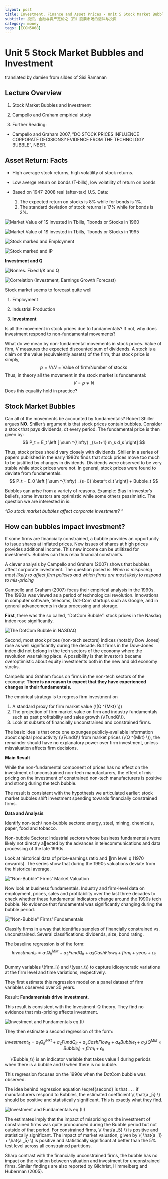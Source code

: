```yaml
---
layout: post
title: Investment, Finance and Asset Prices - Unit 5 Stock Market Bubbles and Investment
subtitle: 投资，金融与资产定价之（四）股票市场的泡沫与投资
category: money
tags: [ECON5068]
---
```


# Unit 5 Stock Market Bubbles and Investment

translated by damien from sildes of Sisi Ramanan

## Lecture Overview

1. Stock Market Bubbles and Investment

2. Campello and Graham empirical study

3. Further Reading:
- Campello and Graham 2007, ”DO STOCK PRICES INFLUENCE CORPORATE DECISIONS? EVIDENCE FROM THE TECHNOLOGY BUBBLE”, NBER.

## Asset Return: Facts

- High average stock returns, high volatility of stock returns.

- Low averge return on bonds (T-bills), low volatility of return on bonds

- Based on 1947-2008 real (after-tax) U.S. Data:
    1. The expected return on stocks is 8% while for bonds is 1%.  
    2. The standard deviation of stock returns is 17% while for bonds is 2%.

![](https://raw.githubusercontent.com/damien0x0023/damien0x0023.github.io/master/assets/images/2020/business/marketValueOf1Dollar1960.png "Market Value of 1$ invested in Tbills, Tbonds or Stocks in 1960")

![](https://raw.githubusercontent.com/damien0x0023/damien0x0023.github.io/master/assets/images/2020/business/marketValueOf1Dollar1995.png "Market Value of 1$ invested in Tbills, Tbonds or Stocks in 1995")

![](https://raw.githubusercontent.com/damien0x0023/damien0x0023.github.io/master/assets/images/2020/business/stockMarketEmployment.png "Stock marked and Employment")

![](https://raw.githubusercontent.com/damien0x0023/damien0x0023.github.io/master/assets/images/2020/business/stockMarketIP.png "Stock marked and IP")

**Investment and Q**

![](https://raw.githubusercontent.com/damien0x0023/damien0x0023.github.io/master/assets/images/2020/business/NonresFixedIdivKandQ.png "Nonres. Fixed I/K and Q")

![](https://raw.githubusercontent.com/damien0x0023/damien0x0023.github.io/master/assets/images/2020/business/Correlation.png "Correlation (Investment, Earnings Growth Forecast)")

Stock market seems to forecast quite well
1. Employment

2. Industrial Production

3. **Investment**

Is all the movement in stock prices due to fundamentals? 
If not, why does investment respond to non-fundamental movements?

What do we mean by non-fundamental movements in stock prices. 
Value of firm, V measures the expected discounted sum of dividends. 
A stock is a claim on the value (equivalently assets) of the firm, thus stock price is simply,
$$
    p = V/N = \text{Value of firm}/\text{Number of stocks}
$$
Thus, in theory all the movement in the stock market is fundamental:
$$
    V = p ∗ N
$$
Does this equality hold in practice?

## Stock Market Bubbles

Can all of the movements be accounted by fundamentals? 
Robert Shiller argues **NO**. 
Shiller’s argument is that stock prices contain bubbles. 
Consider a stock that pays dividends, dt every period. The fundamental price is then given by:
$$
    P_t = E_t \left [ \sum ^{\infty} _{s=t+1} m_s d_s \right]
$$

Thus, stock prices should vary closely with dividends. 
Shiller in a series of papers published in the early 1980’s finds that stock prices move too much to be justified by changes in dividends. 
Dividends were observed to be very stable while stock prices were not. 
In general, stock prices were found to deviate from fundamentals.
$$
    P_t = E_0 \left [ \sum ^{\infty} _{s=0} \beta^t d_t \right] + Bubble_t
$$

Bubbles can arise from a variety of reasons. 
Example: Bias in investor’s beliefs, some investors are optimistic while some others pessimistic.
The question we are interested in is:

*“Do stock market bubbles affect corporate investment? ”*

## How can bubbles impact investment?

If some firms are financially constrained, a bubble provides an opportunity to issue shares at inflated prices. 
New issues of shares at high prices provides additional income. 
This new income can be utilitized for investments.
Bubbles can thus relax financial constraints.

A clever analysis by Campello and Graham (2007) shows that bubbles affect corporate investment.
The question posed is: *When is mispricing most likely to affect firm policies and which firms are most likely to respond to mis-pricing*

Campello and Graham (2007) focus their empirical analysis in the 1990s.
The 1990s was viewed as a period of technological revolution.
Innovations in computer software, telecoms, Dot-Com startups such as Google, and in general advancements in data processing and storage.

**First**, there was the so called, “DotCom Bubble”: stock prices in the Nasdaq index rose significantly.

![](https://raw.githubusercontent.com/damien0x0023/damien0x0023.github.io/master/assets/images/2020/business/dotcomBubbleNASDAQ.png "The DotCom Bubble in NASDAQ")

Second, most stock prices (non-tech sectors) indices (notably Dow Jones) rose as well significantly during the decade. 
But firms in the Dow-Jones index did not belong in the tech sectors of the economy where the revolution was taking place. 
A possibility is that investor’s became overoptimistic about equity investments both in the new and old economy stocks.

Campello and Graham focus on firms in the non-tech sectors of the economy: **There is no reason to expect that they have experienced changes in their fundamentals.**

The empirical strategy is to regress firm investment on
1. A standard proxy for firm market value (\\(Q ^{Mkt} \\))
2. The projection of firm market value on firm and industry fundamentals such as past profitability and sales growth (\\(FundQ\\)).
3. Look at subsets of financially unconstrained and constrained firms.

The basic idea is that once one expunges publicly-available information about capital productivity (\\(FundQ\\) from market prices (\\(Q ^{Mkt} \\)), the remainder should have no explanatory power over firm investment, unless misvaluation affects firm decisions.

**Main Result**

While the non-fundamental component of prices has no effect on the investment of unconstrained non-tech manufacturers, the effect of mis-pricing on the investment of constrained non-tech manufacturers is positive and strong during the tech bubble.

The result is consistent with the hypothesis we articulated earlier: stock market bubbles shift investment spending towards financially constrained firms.

**Data and Analysis**

Identify non-tech/ non-bubble sectors: energy, steel, mining,
chemicals, paper, food and tobacco.

Non-bubble Sectors: Industrial sectors whose business
fundamentals were likely not directly aected by the advances
in telecommunications and data processing of the late 1990s.

Look at historical data of price-earnings ratio and rm level q
(1970 onwards). The series show that during the 1990s
valuations deviate from the historical average.

![](https://raw.githubusercontent.com/damien0x0023/damien0x0023.github.io/master/assets/images/2020/business/nonBubbleFirmMarketValuation.png "\"Non-Bubble\" Firms' Market Valuation")

Now look at business fundamentals. 
Industry and firm-level data on employment, prices, sales and profitability over the last three decades to check whether these fundamental indicators change around the 1990s tech bubble. 
No evidence that fundamental was significantly changing during the bubble period.

![](https://raw.githubusercontent.com/damien0x0023/damien0x0023.github.io/master/assets/images/2020/business/nonBubbleFirmFundamentals.png "\"Non-Bubble\" Firms' Fundamentals")

Classify firms in a way that identifies samples of financially constrained vs. unconstrained. 
Several classifications: dividends, size, bond rating.

The baseline regression is of the form:  
$$
    Investment _{it} = a_1 Q ^{Mkt} _{it} + a_2 FundQ _{it} + a_3 CashFlow _{it} + firm_i + year_t + \epsilon _{it}
    \tag{1} \label{baseline}
$$  
Dummy variables \\(firm_i\\) and \\(year_t\\) to capture idiosyncratic variations at the firm level and time variations, respectively.

They first estimate this regression model on a panel dataset of firm variables observed over 30 years.

Result: **Fundamentals drive investment.**

This result is consistent with the Investment-Q theory. 
They find no evidence that mis-pricing affects investment.

![](https://raw.githubusercontent.com/damien0x0023/damien0x0023.github.io/master/assets/images/2020/business/InvestmentFundamentals1.png "Investment and Fundamentals eq.(I)")

They then estimate a second regression of the form:

$$
    Investment _{it} = a_1 Q ^{Mkt} _{it} + a_2 FundQ _{it} + a_3 CashFlow _{it} + a_4Bubble _t + a_5 (Q ^{Mkt} \times Bubble _t) + firm_i + \epsilon _{it}
    \tag{2} \label{second}   
$$

&emsp; \\(Bubble_t\\) is an indicator variable that takes value 1 during
periods when there is a bubble and 0 when there is no bubble.

This regression focuses on the 1990s when the DotCom
bubble was observed.

The idea behind regression equation \eqref{second} is that . . . 
if manufacturers respond to Bubbles, the estimated coefficient \\( \hat{a _5} \\) should be positive and statistically significant. 
This is exactly what they find.

![](https://raw.githubusercontent.com/damien0x0023/damien0x0023.github.io/master/assets/images/2020/business/InvestmentFundamentals2.png "Investment and Fundamentals eq.(II)")

The estimates imply that the impact of mispricing on the investment of constrained firms was quite pronounced during the Bubble period but not outside of that period. 
For constrained firms, \\( \hat{a _5} \\) is positive and statistically significant. 
The impact of market valuation, given by \\( \hat{a _1} + \hat{a _5} \\) is positive and statistically significant at better than the 5% test level across all constrained partitions.

Sharp contrast with the financially unconstrained firms, the bubble has no impact on the relation between valuation and investment for unconstrained firms. 
Similar findings are also reported by Gilchrist, Himmelberg and Huberman (2005).


<script type="text/javascript" id="MathJax-script" async
  src="https://cdn.jsdelivr.net/npm/mathjax@3/es5/tex-svg.js">
</script>

